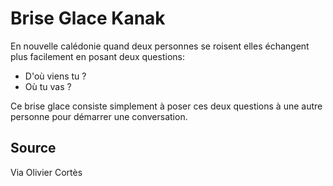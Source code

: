 <!--

---
title: Brise Glace Kanak
description: Ce brise glace consiste simplement à poser ces deux questions à une autre personne pour démarrer une conversation.
image_url: 
licence: CC-BY-SA
---

-->

# Brise Glace Kanak

En nouvelle calédonie quand deux personnes se roisent elles échangent plus facilement en posant deux questions:

- D'où viens tu ?
- Où tu vas ?

Ce brise glace consiste simplement à poser ces deux questions à une autre personne pour démarrer une conversation.


## Source
Via Olivier Cortès
